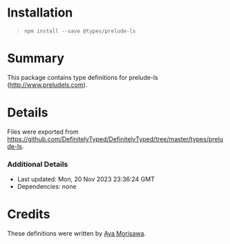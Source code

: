 # Installation
> `npm install --save @types/prelude-ls`

# Summary
This package contains type definitions for prelude-ls (http://www.preludels.com).

# Details
Files were exported from https://github.com/DefinitelyTyped/DefinitelyTyped/tree/master/types/prelude-ls.

### Additional Details
 * Last updated: Mon, 20 Nov 2023 23:36:24 GMT
 * Dependencies: none

# Credits
These definitions were written by [Aya Morisawa](https://github.com/AyaMorisawa).
